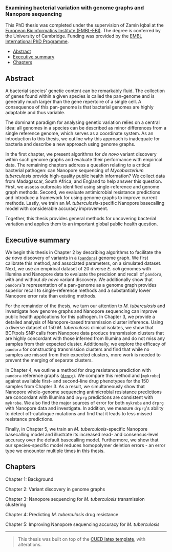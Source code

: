 ### Examining bacterial variation with genome graphs and Nanopore sequencing

<!-- todo insert link to online version -->

This PhD thesis was completed under the supervision of Zamin Iqbal at the [European Bioinformatics Institute (EMBL-EBI)][EBI]. The degree is conferred by the University of Cambridge. Funding was provided by the [EMBL International PhD Programme][EIPP].

- [Abstract](#abstract)
- [Executive summary](#executive-summary)
- [Chapters](#chapters)

## Abstract

A bacterial species' genetic content can be remarkably fluid. The collection of genes found within a given species is called the pan-genome and is generally much larger than the gene repertoire of a single cell. A consequence of this pan-genome is that bacterial genomes are highly adaptable and thus variable.

The dominant paradigm for analysing genetic variation relies on a central idea: all genomes in a species can be described as minor differences from a single reference genome, which serves as a coordinate system. As an introduction to this thesis, we outline why this approach is inadequate for bacteria and describe a new approach using genome graphs.

In the first chapter, we present algorithms for *de novo* variant discovery within such genome graphs and evaluate their performance with empirical data. The remaining chapters address a question relating to a critical bacterial pathogen: can Nanopore sequencing of *Mycobacterium tuberculosis* provide high-quality public health information? We collect data from Madagascar, South Africa, and England to help answer this question. First, we assess outbreaks identified using single-reference and genome graph methods. Second, we evaluate antimicrobial resistance predictions and introduce a framework for using genome graphs to improve current methods. Lastly, we train an *M. tuberculosis*-specific Nanopore basecalling model with considerable accuracy improvement.

Together, this thesis provides general methods for uncovering bacterial variation and applies them to an important global public health question.

## Executive summary

We begin this thesis in Chapter 2 by describing algorithms to facilitate the *de novo* discovery of variants in a ([`pandora`][pandora]) genome graph. We first calibrate this method, and associated parameters, on a simulated dataset. Next, we use an empirical dataset of 20 diverse *E. coli* genomes with Illumina and Nanopore data to evaluate the precision and recall of `pandora`, with and without *de novo* variant discovery. We additionally show that `pandora`'s representation of a pan-genome as a genome graph provides superior recall to single-reference methods and a substantially lower Nanopore error rate than existing methods.

For the remainder of the thesis, we turn our attention to *M. tuberculosis* and investigate how genome graphs and Nanopore sequencing can improve public health applications for this pathogen. In Chapter 3, we provide a detailed analysis of Nanopore-based transmission cluster inference. Using a diverse dataset of 150 *M. tuberculosis* clinical isolates, we show that BCFtools SNP calls from Nanopore data produce transmission clusters that are highly concordant with those inferred from Illumina and do not miss any samples from their expected cluster. Additionally, we explore the efficacy of `pandora` for constructing transmission clusters and find that while no samples are missed from their expected clusters, more work is needed to prevent the merging of separate clusters.

In Chapter 4, we outline a method for drug resistance prediction with `pandora` reference graphs ([`drprg`][drprg]). We compare this method and [`mykrobe`] against available first- and second-line drug phenotypes for the 150 samples from Chapter 3. As a result, we simultaneously show that Nanopore whole-genome sequencing antimicrobial resistance predictions are concordant with Illumina and `drprg` predictions are consistent with `mykrobe`. We also find the major sources of error for both `mykrobe` and `drprg` with Nanopore data and investigate. In addition, we measure `drprg`'s ability to detect off-catalogue mutations and find that it leads to less missed resistance predictions.

Finally, in Chapter 5, we train an *M. tuberculosis*-specific Nanopore basecalling model and illustrate its increased read- and consensus-level accuracy over the default basecalling model. Furthermore, we show that our species-specific model reduces homopolymer deletion errors - an error type we encounter multiple times in this thesis.

## Chapters

Chapter 1: Background

Chapter 2: Variant discovery in genome graphs

Chapter 3: Nanopore sequencing for *M. tuberculosis* transmission clustering

Chapter 4: Predicting *M. tuberculosis* drug resistance

Chapter 5: Improving Nanopore sequencing accuracy for *M. tuberculosis*

---

> This thesis was built on top of the [CUED latex template][template], with alterations.

[EBI]: https://www.ebi.ac.uk/
[EIPP]: https://www.embl.org/about/info/embl-international-phd-programme/
[template]: https://github.com/kks32/phd-thesis-template
[pandora]: https://github.com/rmcolq/pandora
[drprg]: https://github.com/mbhall88/drprg
[mykrobe]: https://github.com/Mykrobe-tools/mykrobe
